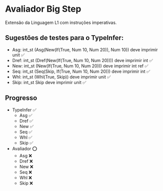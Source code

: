 # Avaliador Big Step

Extensão da Linguagem L1 com instruções imperativas.

## Sugestões de testes para o TypeInfer:

- Asg: int_st (Asg(New(If(True, Num 10, Num 20)), Num 10)) deve imprimir unit ✅
- Dref: int_st (Dref(New(If(True, Num 10, Num 20)))) deve imprimir int ✅
- New: int_st (New(If(True, Num 10, Num 20))) deve imprimir int ref ✅
- Seq: int_st (Seq(Skip, If(True, Num 10, Num 20))) deve imprimir int ✅
- Whl: int_st (Whl(True, Skip)) deve imprimir unit ✅
- Skip: int_st Skip deve imprimir unit ✅

## Progresso

- TypeInfer ✅
  - Asg ✅ 
  - Dref ✅
  - New ✅
  - Seq ✅
  - Whl ✅
  - Skip ✅
- Avaliador ⭕
  - Asg ❌ 
  - Dref ❌
  - New ❌
  - Seq ❌
  - Whl ❌
  - Skip ❌


